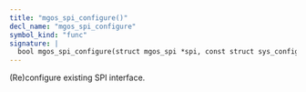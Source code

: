 ```yaml
---
title: "mgos_spi_configure()"
decl_name: "mgos_spi_configure"
symbol_kind: "func"
signature: |
  bool mgos_spi_configure(struct mgos_spi *spi, const struct sys_config_spi *cfg);
---
```


(Re)configure existing SPI interface. 

